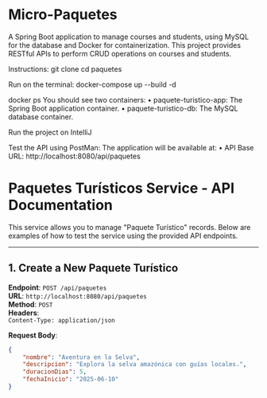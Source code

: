 # **Micro-Paquetes**

A Spring Boot application to manage courses and students, using MySQL for the database and Docker for containerization. This project provides RESTful APIs to perform CRUD operations on courses and students.

Instructions:
git clone <repository-url>
cd paquetes

Run on the terminal:
docker-compose up --build -d

docker ps
You should see two containers:
	•	paquete-turistico-app: The Spring Boot application container.
	•	paquete-turistico-db: The MySQL database container.

 
Run the project on IntelliJ

Test the API using PostMan:
The application will be available at:
	•	API Base URL: http://localhost:8080/api/paquetes

# Paquetes Turísticos Service - API Documentation

This service allows you to manage "Paquete Turístico" records. Below are examples of how to test the service using the provided API endpoints.

---

## **1. Create a New Paquete Turístico**

**Endpoint**: `POST /api/paquetes`  
**URL**: `http://localhost:8080/api/paquetes`  
**Method**: `POST`  
**Headers**:  
`Content-Type: application/json`

**Request Body**:
```json
{
    "nombre": "Aventura en la Selva",
    "descripcion": "Explora la selva amazónica con guías locales.",
    "duracionDias": 5,
    "fechaInicio": "2025-06-10"
}
